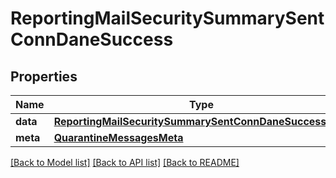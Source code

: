 # ReportingMailSecuritySummarySentConnDaneSuccess

## Properties
Name | Type | Description | Notes
------------ | ------------- | ------------- | -------------
**data** | [**ReportingMailSecuritySummarySentConnDaneSuccessData**](ReportingMailSecuritySummarySentConnDaneSuccessData.md) |  | [optional] 
**meta** | [**QuarantineMessagesMeta**](QuarantineMessagesMeta.md) |  | [optional] 

[[Back to Model list]](../README.md#documentation-for-models) [[Back to API list]](../README.md#documentation-for-api-endpoints) [[Back to README]](../README.md)

